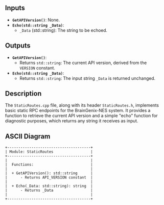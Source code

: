 ## Inputs

*   **`GetAPIVersion()`**: None.
*   **`Echo(std::string _Data)`**:
    *   `_Data` (std::string): The string to be echoed.

## Outputs

*   **`GetAPIVersion()`**:
    *   Returns `std::string`: The current API version, derived from the `VERSION` constant.
*   **`Echo(std::string _Data)`**:
    *   Returns `std::string`: The input string `_Data` is returned unchanged.

## Description

The `StaticRoutes.cpp` file, along with its header `StaticRoutes.h`, implements basic static RPC endpoints for the BrainGenix-NES system. It provides a function to retrieve the current API version and a simple "echo" function for diagnostic purposes, which returns any string it receives as input.

## ASCII Diagram

```
+--------------------------------------+
| Module: StaticRoutes                 |
+--------------------------------------+
|                                      |
|  Functions:                          |
|                                      |
|  + GetAPIVersion(): std::string      |
|      - Returns API_VERSION constant  |
|                                      |
|  + Echo(_Data: std::string): string  |
|      - Returns _Data                 |
|                                      |
+--------------------------------------+
```
